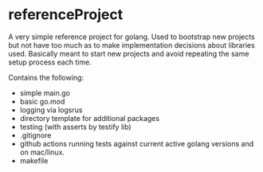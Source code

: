 # referenceProject

A very simple reference project for golang.  Used to bootstrap new projects but not have too 
much as to make implementation decisions about libraries used.  Basically meant to start
new projects and avoid repeating the same setup process each time.

Contains the following:

* simple main.go
* basic go.mod
* logging via logsrus
* directory template for additional packages
* testing (with asserts by testify lib)
* .gitignore
* github actions running tests against current active golang versions and on mac/linux. 
* makefile
